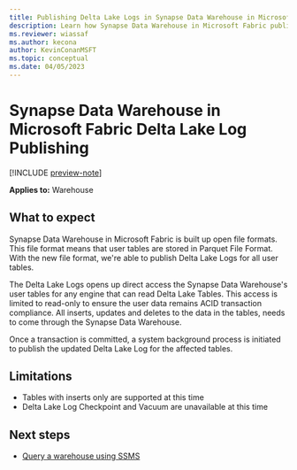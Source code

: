 ```yaml
---
title: Publishing Delta Lake Logs in Synapse Data Warehouse in Microsoft Fabric
description: Learn how Synapse Data Warehouse in Microsoft Fabric publishes Delta Lake Logs
ms.reviewer: wiassaf
ms.author: kecona
author: KevinConanMSFT
ms.topic: conceptual
ms.date: 04/05/2023
---
```


# Synapse Data Warehouse in Microsoft Fabric Delta Lake Log Publishing

[!INCLUDE [preview-note](../includes/preview-note.md)]

**Applies to:** Warehouse

## What to expect

Synapse Data Warehouse in Microsoft Fabric is built up open file formats.  This file format means that user tables are stored in Parquet File Format.  With the new file format, we're able to publish Delta Lake Logs for all user tables.  

The Delta Lake Logs opens up direct access the Synapse Data Warehouse's user tables for any engine that can read Delta Lake Tables.  This access is limited to read-only to ensure the user data remains ACID transaction compliance.  All inserts, updates and deletes to the data in the tables, needs to come through the Synapse Data Warehouse.

Once a transaction is committed, a system background process is initiated to publish the updated Delta Lake Log for the affected tables.

## Limitations

- Tables with inserts only are supported at this time
- Delta Lake Log Checkpoint and Vacuum are unavailable at this time

## Next steps

- [Query a warehouse using SSMS](query-warehouse-sql-server-management-studio.md)